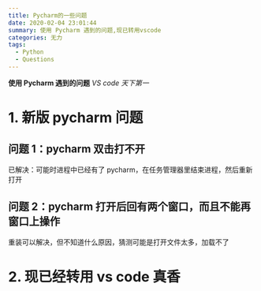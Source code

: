 ```yaml
---
title: Pycharm的一些问题
date: 2020-02-04 23:01:44
summary: 使用 Pycharm 遇到的问题,现已转用vscode
categories: 无力
tags:
  - Python
  - Questions
---
```


<!--more-->

**使用 Pycharm 遇到的问题**
_VS code 天下第一_

<!-- more -->

# 1. 新版 pycharm 问题

## 问题 1：pycharm 双击打不开

已解决：可能时进程中已经有了 pycharm，在任务管理器里结束进程，然后重新打开

## 问题 2：pycharm 打开后回有两个窗口，而且不能再窗口上操作

重装可以解决，但不知道什么原因，猜测可能是打开文件太多，加载不了

# 2. 现已经转用 vs code 真香
